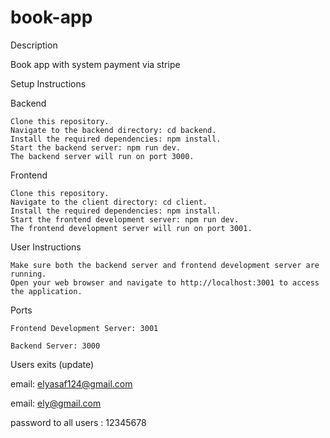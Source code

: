 # book-app

Description

Book app with system payment via stripe

Setup Instructions

Backend

    Clone this repository.
    Navigate to the backend directory: cd backend.
    Install the required dependencies: npm install.
    Start the backend server: npm run dev.
    The backend server will run on port 3000.

Frontend

    Clone this repository.
    Navigate to the client directory: cd client.
    Install the required dependencies: npm install.
    Start the frontend development server: npm run dev.
    The frontend development server will run on port 3001.

User Instructions

    Make sure both the backend server and frontend development server are running.
    Open your web browser and navigate to http://localhost:3001 to access the application.

Ports

    Frontend Development Server: 3001

    Backend Server: 3000

Users exits (update)

email: elyasaf124@gmail.com

email: ely@gmail.com

password to all users : 12345678
